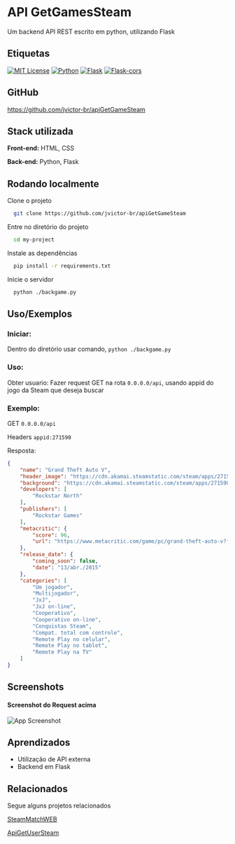 
# API GetGamesSteam

 Um backend API REST escrito em python, utilizando Flask



## Etiquetas

[![MIT License](https://img.shields.io/badge/License-MIT-green.svg)](https://choosealicense.com/licenses/mit/)
[![Python](https://img.shields.io/badge/Python-%203.10.5-green)](https://www.python.org/downloads/release/python-3105/)
[![Flask](https://img.shields.io/badge/Flask-2.2.2-green)](https://flask.palletsprojects.com/en/2.2.x/)
[![Flask-cors](https://img.shields.io/badge/Flask--Cors-3.0.10-green)](https://pypi.org/project/Flask-Cors/)

## GitHub

https://github.com/jvictor-br/apiGetGameSteam


## Stack utilizada

**Front-end:** HTML, CSS

**Back-end:** Python, Flask


## Rodando localmente

Clone o projeto

```bash
  git clone https://github.com/jvictor-br/apiGetGameSteam
```

Entre no diretório do projeto

```bash
  cd my-project
```

Instale as dependências

```bash
  pip install -r requirements.txt
```

Inicie o servidor

```bash
  python ./backgame.py
```


## Uso/Exemplos
### Iniciar:
Dentro do diretório usar comando, ```python ./backgame.py```

### Uso:

Obter usuario: Fazer request GET na rota ```0.0.0.0/api```, usando appid do jogo da Steam que deseja buscar


### Exemplo:

GET ```0.0.0.0/api```

Headers ```appid:271590```

Resposta:
``` JSON
{
    "name": "Grand Theft Auto V",
    "header_image": "https://cdn.akamai.steamstatic.com/steam/apps/271590/header.jpg?t=1678296348",
    "background": "https://cdn.akamai.steamstatic.com/steam/apps/271590/page_bg_generated_v6b.jpg?t=1678296348",
    "developers": [
        "Rockstar North"
    ],
    "publishers": [
        "Rockstar Games"
    ],
    "metacritic": {
        "score": 96,
        "url": "https://www.metacritic.com/game/pc/grand-theft-auto-v?ftag=MCD-06-10aaa1f"
    },
    "release_date": {
        "coming_soon": false,
        "date": "13/abr./2015"
    },
    "categories": [
        "Um jogador",
        "Multijogador",
        "JxJ",
        "JxJ on-line",
        "Cooperativo",
        "Cooperativo on-line",
        "Conquistas Steam",
        "Compat. total com controle",
        "Remote Play no celular",
        "Remote Play no tablet",
        "Remote Play na TV"
    ]
}
```


## Screenshots
#### Screenshot do Request acima
![App Screenshot](https://i.imgur.com/azvGcj2.png)


## Aprendizados

* Utilização de API externa
* Backend em Flask


## Relacionados

Segue alguns projetos relacionados

[SteamMatchWEB](https://github.com/jvictor-br/SteamMatchWEB)

[ApiGetUserSteam](https://github.com/jvictor-br/apiGetUserSteam)

